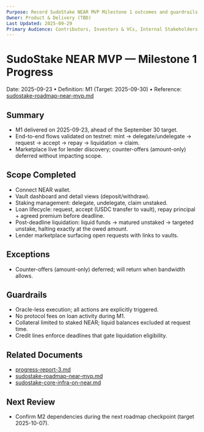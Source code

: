 ```yaml
---
Purpose: Record SudoStake NEAR MVP Milestone 1 outcomes and guardrails.
Owner: Product & Delivery (TBD)
Last Updated: 2025-09-29
Primary Audience: Contributors, Investors & VCs, Internal Stakeholders
---
```


# SudoStake NEAR MVP — Milestone 1 Progress

Date: 2025-09-23  •  Definition: M1 (Target: 2025-09-30)  •  Reference: [sudostake-roadmap-near-mvp.md](./sudostake-roadmap-near-mvp.md)

## Summary
- M1 delivered on 2025-09-23, ahead of the September 30 target.
- End-to-end flows validated on testnet: mint → delegate/undelegate → request → accept → repay → liquidation → claim.
- Marketplace live for lender discovery; counter-offers (amount-only) deferred without impacting scope.

## Scope Completed
- Connect NEAR wallet.
- Vault dashboard and detail views (deposit/withdraw).
- Staking management: delegate, undelegate, claim unstaked.
- Loan lifecycle: request, accept (USDC transfer to vault), repay principal + agreed premium before deadline.
- Post-deadline liquidation: liquid funds → matured unstaked → targeted unstake, halting exactly at the owed amount.
- Lender marketplace surfacing open requests with links to vaults.

## Exceptions
- Counter-offers (amount-only) deferred; will return when bandwidth allows.

## Guardrails
- Oracle-less execution; all actions are explicitly triggered.
- No protocol fees on loan activity during M1.
- Collateral limited to staked NEAR; liquid balances excluded at request time.
- Credit lines enforce deadlines that gate liquidation eligibility.

## Related Documents
- [progress-report-3.md](./progress-report-3.md)
- [sudostake-roadmap-near-mvp.md](./sudostake-roadmap-near-mvp.md)
- [sudostake-core-infra-on-near.md](../systems/sudostake-core-infra-on-near.md)

## Next Review
- Confirm M2 dependencies during the next roadmap checkpoint (target 2025-10-07).
